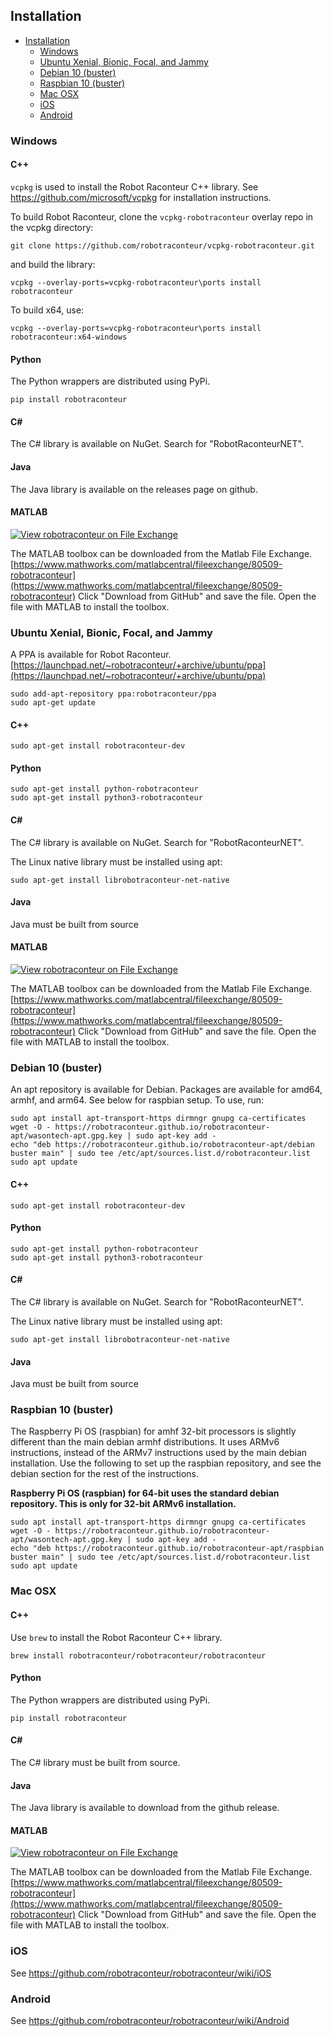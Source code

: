 ## Installation

  - [Installation](#installation)
    - [Windows](#windows)
    - [Ubuntu Xenial, Bionic, Focal, and Jammy](#ubuntu-xenial-bionic-focal-and-jammy)
    - [Debian 10 (buster)](#debian-10-buster)
    - [Raspbian 10 (buster)](#raspbian-10-buster)
    - [Mac OSX](#mac-osx)
    - [iOS](#ios)
    - [Android](#android)

### Windows

#### C++

`vcpkg` is used to install the Robot Raconteur C++ library. See https://github.com/microsoft/vcpkg for installation instructions.

To build Robot Raconteur, clone the `vcpkg-robotraconteur` overlay repo in the vcpkg directory:

```
git clone https://github.com/robotraconteur/vcpkg-robotraconteur.git
```

and build the library:

```
vcpkg --overlay-ports=vcpkg-robotraconteur\ports install robotraconteur
```

To build x64, use:

```
vcpkg --overlay-ports=vcpkg-robotraconteur\ports install robotraconteur:x64-windows
```

#### Python

The Python wrappers are distributed using PyPi.

```
pip install robotraconteur
```

#### C\#

The C\# library is available on NuGet. Search for "RobotRaconteurNET".

#### Java

The Java library is available on the releases page on github.

#### MATLAB

[![View robotraconteur on File Exchange](https://www.mathworks.com/matlabcentral/images/matlab-file-exchange.svg)](https://www.mathworks.com/matlabcentral/fileexchange/80509-robotraconteur)

The MATLAB toolbox can be downloaded from the Matlab File Exchange. [https://www.mathworks.com/matlabcentral/fileexchange/80509-robotraconteur](https://www.mathworks.com/matlabcentral/fileexchange/80509-robotraconteur) Click "Download from GitHub" and save the file. Open the file with MATLAB to install the toolbox.

### Ubuntu Xenial, Bionic, Focal, and Jammy

A PPA is available for Robot Raconteur. [https://launchpad.net/~robotraconteur/+archive/ubuntu/ppa](https://launchpad.net/~robotraconteur/+archive/ubuntu/ppa)

```
sudo add-apt-repository ppa:robotraconteur/ppa
sudo apt-get update
```

#### C++

```
sudo apt-get install robotraconteur-dev
```

#### Python
```
sudo apt-get install python-robotraconteur
sudo apt-get install python3-robotraconteur

```

#### C\#

The C\# library is available on NuGet. Search for "RobotRaconteurNET".

The Linux native library must be installed using apt:

```
sudo apt-get install librobotraconteur-net-native
```

#### Java

Java must be built from source

#### MATLAB

[![View robotraconteur on File Exchange](https://www.mathworks.com/matlabcentral/images/matlab-file-exchange.svg)](https://www.mathworks.com/matlabcentral/fileexchange/80509-robotraconteur)

The MATLAB toolbox can be downloaded from the Matlab File Exchange. [https://www.mathworks.com/matlabcentral/fileexchange/80509-robotraconteur](https://www.mathworks.com/matlabcentral/fileexchange/80509-robotraconteur) Click "Download from GitHub" and save the file. Open the file with MATLAB to install the toolbox.

### Debian 10 (buster)

An apt repository is available for Debian. Packages are available for amd64, armhf, and arm64. See below for raspbian setup. To use, run:

```
sudo apt install apt-transport-https dirmngr gnupg ca-certificates
wget -O - https://robotraconteur.github.io/robotraconteur-apt/wasontech-apt.gpg.key | sudo apt-key add -
echo "deb https://robotraconteur.github.io/robotraconteur-apt/debian buster main" | sudo tee /etc/apt/sources.list.d/robotraconteur.list
sudo apt update
```

#### C++

```
sudo apt-get install robotraconteur-dev
```

#### Python
```
sudo apt-get install python-robotraconteur
sudo apt-get install python3-robotraconteur

```

#### C\#

The C\# library is available on NuGet. Search for "RobotRaconteurNET".

The Linux native library must be installed using apt:

```
sudo apt-get install librobotraconteur-net-native
```

#### Java

Java must be built from source

### Raspbian 10 (buster)

The Raspberry Pi OS (raspbian) for amhf 32-bit processors is slightly different than the main debian armhf distributions. It uses ARMv6 instructions, instead of the ARMv7 instructions used by the main debian installation. Use the following to set up the raspbian repository, and see the debian section for the rest of the instructions.

**Raspberry Pi OS (raspbian) for 64-bit uses the standard debian repository. This is only for 32-bit ARMv6 installation.**

```
sudo apt install apt-transport-https dirmngr gnupg ca-certificates
wget -O - https://robotraconteur.github.io/robotraconteur-apt/wasontech-apt.gpg.key | sudo apt-key add -
echo "deb https://robotraconteur.github.io/robotraconteur-apt/raspbian buster main" | sudo tee /etc/apt/sources.list.d/robotraconteur.list
sudo apt update
```

### Mac OSX

#### C++

Use `brew` to install the Robot Raconteur C++ library.

```
brew install robotraconteur/robotraconteur/robotraconteur
```

#### Python

The Python wrappers are distributed using PyPi.

```
pip install robotraconteur
```

#### C\#

The C\# library must be built from source.

#### Java

The Java library is available to download from the github release.

#### MATLAB

[![View robotraconteur on File Exchange](https://www.mathworks.com/matlabcentral/images/matlab-file-exchange.svg)](https://www.mathworks.com/matlabcentral/fileexchange/80509-robotraconteur)

The MATLAB toolbox can be downloaded from the Matlab File Exchange. [https://www.mathworks.com/matlabcentral/fileexchange/80509-robotraconteur](https://www.mathworks.com/matlabcentral/fileexchange/80509-robotraconteur) Click "Download from GitHub" and save the file. Open the file with MATLAB to install the toolbox.

### iOS

See https://github.com/robotraconteur/robotraconteur/wiki/iOS

### Android

See https://github.com/robotraconteur/robotraconteur/wiki/Android
